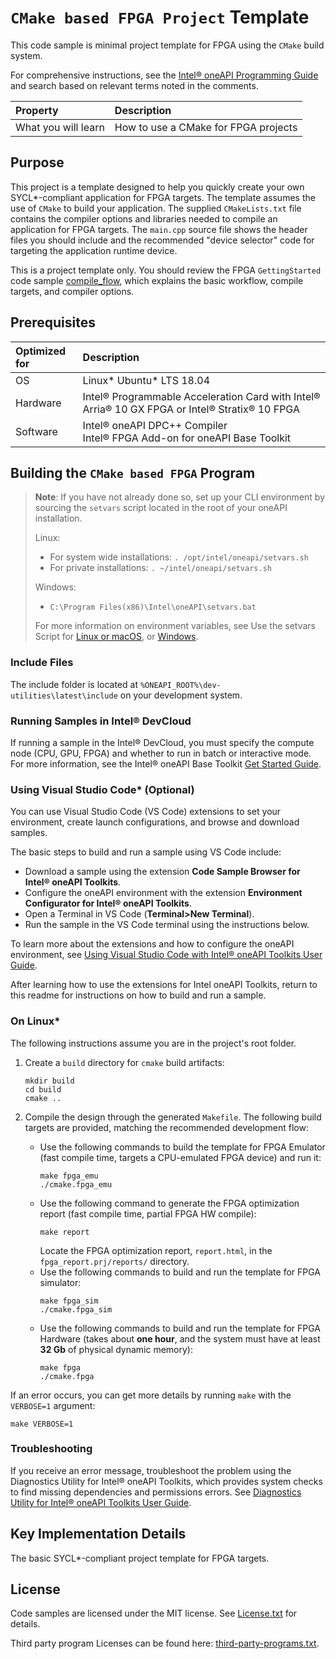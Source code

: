# `CMake based FPGA Project` Template
This code sample is minimal project template for FPGA using the `CMake` build system.

For comprehensive instructions, see the [Intel&reg; oneAPI Programming Guide](https://software.intel.com/en-us/oneapi-programming-guide) and search based on relevant terms noted in the comments.

| Property                     | Description
|:---                               |:---
| What you will learn               | How to use a CMake for FPGA projects

## Purpose
This project is a template designed to help you quickly create your own SYCL*-compliant application for FPGA targets. The template assumes the use of `CMake` to build your application. The supplied `CMakeLists.txt` file contains the compiler options and libraries needed to compile an application for FPGA targets. The `main.cpp` source file shows the header files you should include and the recommended "device selector" code for targeting the application runtime device.

This is a project template only. You should review the FPGA `GettingStarted` code sample  [compile_flow](https://github.com/oneapi-src/oneAPI-samples/tree/master/DirectProgramming/DPC%2B%2BFPGA/Tutorials/GettingStarted/fpga_compile), which explains the basic workflow, compile targets, and compiler options.

## Prerequisites

| Optimized for                     | Description
|:---                               |:---
| OS                                | Linux* Ubuntu* LTS 18.04
| Hardware                          | Intel&reg; Programmable Acceleration Card with Intel&reg; Arria&reg; 10 GX FPGA or Intel&reg; Stratix&reg; 10 FPGA
| Software                          | Intel&reg; oneAPI DPC++ Compiler <br>Intel&reg; FPGA Add-on for oneAPI Base Toolkit

## Building the `CMake based FPGA` Program

> **Note**: If you have not already done so, set up your CLI
> environment by sourcing  the `setvars` script located in
> the root of your oneAPI installation.
>
> Linux:
> - For system wide installations: `. /opt/intel/oneapi/setvars.sh`
> - For private installations: `. ~/intel/oneapi/setvars.sh`
>
> Windows:
> - `C:\Program Files(x86)\Intel\oneAPI\setvars.bat`
>
>For more information on environment variables, see Use the setvars Script for [Linux or macOS](https://www.intel.com/content/www/us/en/develop/documentation/oneapi-programming-guide/top/oneapi-development-environment-setup/use-the-setvars-script-with-linux-or-macos.html), or [Windows](https://www.intel.com/content/www/us/en/develop/documentation/oneapi-programming-guide/top/oneapi-development-environment-setup/use-the-setvars-script-with-windows.html).

### Include Files
The include folder is located at `%ONEAPI_ROOT%\dev-utilities\latest\include` on your development system.

### Running Samples in Intel&reg; DevCloud
If running a sample in the Intel&reg; DevCloud, you must specify the compute node (CPU, GPU, FPGA) and whether to run in batch or interactive mode. For more information, see the Intel&reg; oneAPI Base Toolkit [Get Started Guide](https://devcloud.intel.com/oneapi/get_started/).


### Using Visual Studio Code*  (Optional)

You can use Visual Studio Code (VS Code) extensions to set your environment,
create launch configurations, and browse and download samples.

The basic steps to build and run a sample using VS Code include:
 - Download a sample using the extension **Code Sample Browser for Intel&reg; oneAPI Toolkits**.
 - Configure the oneAPI environment with the extension **Environment Configurator for Intel&reg; oneAPI Toolkits**.
 - Open a Terminal in VS Code (**Terminal>New Terminal**).
 - Run the sample in the VS Code terminal using the instructions below.

To learn more about the extensions and how to configure the oneAPI environment, see
[Using Visual Studio Code with Intel® oneAPI Toolkits User Guide](https://software.intel.com/content/www/us/en/develop/documentation/using-vs-code-with-intel-oneapi/top.html).

After learning how to use the extensions for Intel oneAPI Toolkits, return to this readme for instructions on how to build and run a sample.

### On Linux*
The following instructions assume you are in the project's root folder.

1. Create a `build` directory for `cmake` build artifacts:
    ```
    mkdir build
    cd build
    cmake ..
    ```
2. Compile the design through the generated `Makefile`. The following build targets are provided, matching the recommended development flow:

   - Use the following commands to build the template for FPGA Emulator (fast compile time, targets a CPU-emulated FPGA device) and run it:
     ```
     make fpga_emu
     ./cmake.fpga_emu
     ```
   - Use the following command to generate the FPGA optimization report (fast compile time, partial FPGA HW compile):
     ```
     make report
     ```
     Locate the FPGA optimization report, `report.html`, in the `fpga_report.prj/reports/` directory.
   - Use the following commands to build and run the template for FPGA simulator:
     ```
     make fpga_sim
     ./cmake.fpga_sim
     ```
   - Use the following commands to build and run the template for FPGA Hardware (takes about **one hour**, and the system must have at least **32 Gb** of physical dynamic memory):
     ```
     make fpga
     ./cmake.fpga
     ```
If an error occurs, you can get more details by running `make` with
the `VERBOSE=1` argument:
```
make VERBOSE=1
```
### Troubleshooting
If you receive an error message, troubleshoot the problem using the Diagnostics Utility for Intel&reg; oneAPI Toolkits, which provides system checks to find missing
dependencies and permissions errors. See [Diagnostics Utility for Intel&reg; oneAPI Toolkits User Guide](https://www.intel.com/content/www/us/en/develop/documentation/diagnostic-utility-user-guide/top.html).

## Key Implementation Details
The basic SYCL*-compliant project template for FPGA targets.

## License
Code samples are licensed under the MIT license. See
[License.txt](https://github.com/oneapi-src/oneAPI-samples/blob/master/License.txt) for details.

Third party program Licenses can be found here: [third-party-programs.txt](https://github.com/oneapi-src/oneAPI-samples/blob/master/third-party-programs.txt).
